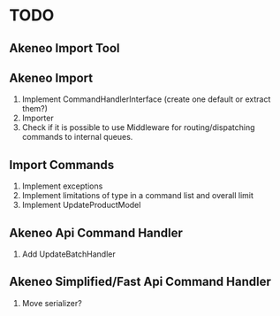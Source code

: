 # TODO

## Akeneo Import Tool


## Akeneo Import

1. Implement CommandHandlerInterface (create one default or extract them?)
1. Importer 
1. Check if it is possible to use Middleware for routing/dispatching commands to internal queues.


## Import Commands

1. Implement exceptions
1. Implement limitations of type in a command list and overall limit
1. Implement UpdateProductModel


## Akeneo Api Command Handler

1. Add UpdateBatchHandler


## Akeneo Simplified/Fast Api Command Handler

1. Move serializer?
